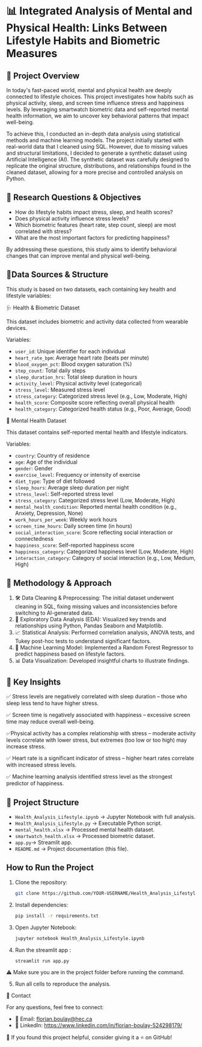 # 📊 Integrated Analysis of Mental and Physical Health: Links Between Lifestyle Habits and Biometric Measures

## 📌 Project Overview

In today's fast-paced world, mental and physical health are deeply connected to lifestyle choices. This project investigates how habits such as physical activity, sleep, and screen time influence stress and happiness levels. By leveraging smartwatch biometric data and self-reported mental health information, we aim to uncover key behavioral patterns that impact well-being.

To achieve this, I conducted an in-depth data analysis using statistical methods and machine learning models. The project initially started with real-world data that I cleaned using SQL. However, due to missing values and structural limitations, I decided to generate a synthetic dataset using Artificial Intelligence (AI). The synthetic dataset was carefully designed to replicate the original structure, distributions, and relationships found in the cleaned dataset, allowing for a more precise and controlled analysis on Python.

## 🔎 Research Questions & Objectives

- How do lifestyle habits impact stress, sleep, and health scores?
- Does physical activity influence stress levels?
- Which biometric features (heart rate, step count, sleep) are most correlated with stress?
- What are the most important factors for predicting happiness?

By addressing these questions, this study aims to identify behavioral changes that can improve mental and physical well-being.

## 📂Data Sources & Structure

This study is based on two datasets, each containing key health and lifestyle variables:

🩺 Health & Biometric Dataset

This dataset includes biometric and activity data collected from wearable devices.

Variables:

- `user_id`: Unique identifier for each individual  
- `heart_rate_bpm`: Average heart rate (beats per minute)  
- `blood_oxygen_pct`: Blood oxygen saturation (%)  
- `step_count`: Total daily steps  
- `sleep_duration_hrs`: Total sleep duration in hours  
- `activity_level`: Physical activity level (categorical)  
- `stress_level`: Measured stress level  
- `stress_category`: Categorized stress level (e.g., Low, Moderate, High)  
- `health_score`: Composite score reflecting overall physical health  
- `health_category`: Categorized health status (e.g., Poor, Average, Good)  


🧠 Mental Health Dataset

This dataset contains self-reported mental health and lifestyle indicators.

Variables:

- `country`: Country of residence  
- `age`: Age of the individual  
- `gender`: Gender  
- `exercise_level`: Frequency or intensity of exercise  
- `diet_type`: Type of diet followed  
- `sleep_hours`: Average sleep duration per night  
- `stress_level`: Self-reported stress level  
- `stress_category`: Categorized stress level (Low, Moderate, High)  
- `mental_health_condition`: Reported mental health condition (e.g., Anxiety, Depression, None)  
- `work_hours_per_week`: Weekly work hours  
- `screen_time_hours`: Daily screen time (in hours)  
- `social_interaction_score`: Score reflecting social interaction or connectedness  
- `happiness_score`: Self-reported happiness score  
- `happiness_category`: Categorized happiness level (Low, Moderate, High)  
- `interaction_category`: Category of social interaction (e.g., Low, Medium, High)  


## 📌 Methodology & Approach

1. 🛠️ Data Cleaning & Preprocessing: The initial dataset underwent cleaning in SQL, fixing missing values and inconsistencies before switching to AI-generated data.
2. 🧮 Exploratory Data Analysis (EDA): Visualized key trends and relationships using Python, Pandas Seaborn and Matplotlib.
3. 📈 Statistical Analysis: Performed correlation analysis, ANOVA tests, and Tukey post-hoc tests to understand significant factors.
4. 🤖 Machine Learning Model: Implemented a Random Forest Regressor to predict happiness based on lifestyle factors.
5. 📊 Data Visualization: Developed insightful charts to illustrate findings.

## 📌 Key Insights

✅ Stress levels are negatively correlated with sleep duration – those who sleep less tend to have higher stress. 

✅ Screen time is negatively associated with happiness – excessive screen time may reduce overall well-being. 

✅Physical activity has a complex relationship with stress – moderate activity levels correlate with lower stress, but extremes (too low or too high) may increase stress. 

✅ Heart rate is a significant indicator of stress – higher heart rates correlate with increased stress levels.

✅ Machine learning analysis identified stress level as the strongest predictor of happiness.

## 📝 Project Structure

- `Health_Analysis_Lifestyle.ipynb` → Jupyter Notebook with full analysis.
- `Health_Analysis_Lifestyle.py` → Executable Python script.
- `mental_health.xlsx` → Processed mental health dataset.
- `smartwatch_health.xlsx` → Processed biometric dataset.
- `app.py`→ Streamlit app.
- `README.md` → Project documentation (this file).

##  How to Run the Project

1. Clone the repository:
    
    ```bash
    git clone https://github.com/YOUR-USERNAME/Health_Analysis_Lifestyle.git
    ```
    
2. Install dependencies:
    
    ```bash
    pip install -r requirements.txt
    ```
    
3. Open Jupyter Notebook:
    
    ```bash
    jupyter notebook Health_Analysis_Lifestyle.ipynb
    ```
4. Run the streamlit app : 
    ```bash
    streamlit run app.py
⚠️ Make sure you are in the project folder before running the command.
    
  
5. Run all cells to reproduce the analysis.

 📩 Contact

For any questions, feel free to connect:

- 📧 Email: florian.boulay@hec.ca
- 🔗 LinkedIn: https://www.linkedin.com/in/florian-boulay-524298179/

🚀 If you found this project helpful, consider giving it a ⭐ on GitHub!

